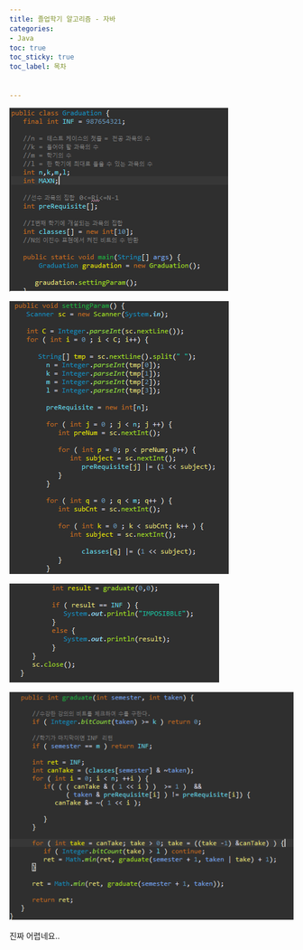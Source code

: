 ```yaml
---
title: 졸업학기 알고리즘 - 자바
categories:
- Java
toc: true
toc_sticky: true
toc_label: 목차


---
```






![image-20200712221540176](../../assets/images/2020-07-12-graduation_algorithm_java/image-20200712221540176.png)

![image-20200712221558010](../../assets/images/2020-07-12-graduation_algorithm_java/image-20200712221558010.png)



![image-20200712221616477](../../assets/images/2020-07-12-graduation_algorithm_java/image-20200712221616477.png)



![image-20200712221630502](../../assets/images/2020-07-12-graduation_algorithm_java/image-20200712221630502.png)



진짜 어렵네요..

